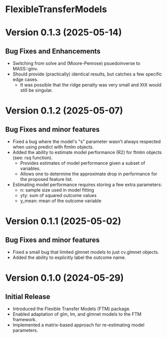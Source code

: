 # FlexibleTransferModels

# Version 0.1.3 (2025-05-14)
## Bug Fixes and Enhancements
- Switching from solve and (Moore-Penrose) psuedoinverse to MASS::ginv.
- Should provide (practically) identical results, but catches a few specific edge cases.
  - It was possible that the ridge penalty was very small and XtX would still be singular.

# Version 0.1.2 (2025-05-07)
## Bug Fixes and minor features
- Fixed a bug where the model's "s" parameter wasn't always respected when using predict with ftmlm objects.
- Added the ability to estimate model performance (R2) for ftmlm objects (see: rsq function).
  - Provides estimates of model performance given a subset of variables.
  - Allows one to determine the approximate drop in performance for the proposed feature list.
- Estimating model performance requires storing a few extra parameters:
  - n: sample size used in model fitting
  - yty: sum of squared outcome values
  - y_mean: mean of the outcome variable

# Version 0.1.1 (2025-05-02)
## Bug Fixes and minor features
- Fixed a small bug that limited glmnet models to just cv.glmnet objects.
- Added the ability to explicitly label the outcome name.

# Version 0.1.0 (2024-05-29)
## Initial Release
- Introduced the Flexible Transfer Models (FTM) package.
- Enabled adaptation of glm, lm, and glmnet models to the FTM framework.
- Implemented a matrix-based approach for re-estimating model parameters.